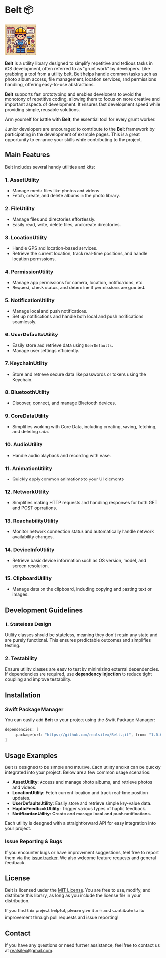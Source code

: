 # Belt 📦

<img src="belt.png" alt="Belt Utility Icon" width="100" height="100">

**Belt** is a utility library designed to simplify repetitive and tedious tasks in iOS development, often referred to as "grunt work" by developers. Like grabbing a tool from a utility belt, Belt helps handle common tasks such as photo album access, file management, location services, and permissions handling, offering easy-to-use abstractions.

**Belt** supports fast prototyping and enables developers to avoid the monotony of repetitive coding, allowing them to focus on more creative and important aspects of development. It ensures fast development speed while providing simple, reusable solutions.

Arm yourself for battle with **Belt**, the essential tool for every grunt worker.

Junior developers are encouraged to contribute to the **Belt** framework by participating in the development of example pages. This is a great opportunity to enhance your skills while contributing to the project.

## Main Features

Belt includes several handy utilities and kits:

### 1. **AssetUtility**
- Manage media files like photos and videos.
- Fetch, create, and delete albums in the photo library.

### 2. **FileUtility**
- Manage files and directories effortlessly.
- Easily read, write, delete files, and create directories.

### 3. **LocationUtility**
- Handle GPS and location-based services.
- Retrieve the current location, track real-time positions, and handle location permissions.

### 4. **PermissionUtility**
- Manage app permissions for camera, location, notifications, etc.
- Request, check status, and determine if permissions are granted.

### 5. **NotificationUtility**
- Manage local and push notifications.
- Set up notifications and handle both local and push notifications seamlessly.

### 6. **UserDefaultsUtility**
- Easily store and retrieve data using `UserDefaults`.
- Manage user settings efficiently.

### 7. **KeychainUtility**
- Store and retrieve secure data like passwords or tokens using the Keychain.

### 8. **BluetoothUtility**
- Discover, connect, and manage Bluetooth devices.

### 9. **CoreDataUtility**
- Simplifies working with Core Data, including creating, saving, fetching, and deleting data.

### 10. **AudioUtility**
- Handle audio playback and recording with ease.

### 11. **AnimationUtility**
- Quickly apply common animations to your UI elements.

### 12. **NetworkUtility**
- Simplifies making HTTP requests and handling responses for both GET and POST operations.

### 13. **ReachabilityUtility**
- Monitor network connection status and automatically handle network availability changes.

### 14. **DeviceInfoUtility**
- Retrieve basic device information such as OS version, model, and screen resolution.

### 15. **ClipboardUtility**
- Manage data on the clipboard, including copying and pasting text or images.

## Development Guidelines

### 1. **Stateless Design**
   Utility classes should be stateless, meaning they don't retain any state and are purely functional. This ensures predictable outcomes and simplifies testing.

### 2. **Testability**
   Ensure utility classes are easy to test by minimizing external dependencies. If dependencies are required, use **dependency injection** to reduce tight coupling and improve testability.

## Installation

### Swift Package Manager

You can easily add **Belt** to your project using the Swift Package Manager:

```swift
dependencies: [
    .package(url: "https://github.com/realsilex/Belt.git", from: "1.0.0")
]
```

## Usage Examples

Belt is designed to be simple and intuitive. Each utility and kit can be quickly integrated into your project. Below are a few common usage scenarios:

- **AssetUtility**: Access and manage photo albums, and retrieve photos and videos.
- **LocationUtility**: Fetch current location and track real-time position updates.
- **UserDefaultsUtility**: Easily store and retrieve simple key-value data.
- **HapticFeedbackUtility**: Trigger various types of haptic feedback.
- **NotificationUtility**: Create and manage local and push notifications.

Each utility is designed with a straightforward API for easy integration into your project.

### Issue Reporting & Bugs

If you encounter bugs or have improvement suggestions, feel free to report them via the [issue tracker](https://github.com/realsilex/Belt/issues).
We also welcome feature requests and general feedback.

## License

Belt is licensed under the [MIT License](./LICENSE). You are free to use, modify, and distribute this library, as long as you include the license file in your distribution.

If you find this project helpful, please give it a ⭐️ and contribute to its improvement through pull requests and issue reporting!

## Contact

If you have any questions or need further assistance, feel free to contact us at [realsilex@gmail.com](mailto:realsilex@gmail.com).
